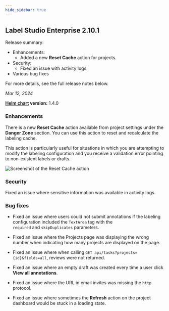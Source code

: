 ```yaml
---
hide_sidebar: true
---
```


## Label Studio Enterprise 2.10.1

<div class="onprem-highlight">
  
Release summary:
    
- Enhancements:
    - Added a new **Reset Cache** action for projects. 
- Security:
    - Fixed an issue with activity logs. 
- Various bug fixes

For more details, see the full release notes below. 
  
</div>

*Mar 12, 2024*

**[Helm chart](https://github.com/HumanSignal/charts/tree/master/heartex/label-studio) version:** 1.4.0

### Enhancements

There is a new **Reset Cache** action available from project settings under the **Danger Zone** section. You can use this action to reset and recalculate the labeling cache. 

This action is particularly useful for situations in which you are attempting to modify the labeling configuration and you receive a validation error pointing to non-existent labels or drafts. 

![Screenshot of the Reset Cache action](/images/releases/2-10-1-reset-cache.png)

### Security

Fixed an issue where sensitive information was available in activity logs. 

### Bug fixes

- Fixed an issue where users could not submit annotations if the labeling configuration included the `TextArea` tag with the `required` and `skipDuplicates` parameters.

- Fixed an issue where the Projects page was displaying the wrong number when indicating how many projects are displayed on the page.

- Fixed an issue where when calling `GET api/tasks?projects={id}&fields=all`, reviews were not returned.

- Fixed an issue where an empty draft was created every time a user click **View all annotations**.

- Fixed an issue where the URL in email invites was missing the `http` protocol.

- Fixed an issue where sometimes the **Refresh** action on the project dashboard would be stuck in a loading state.


